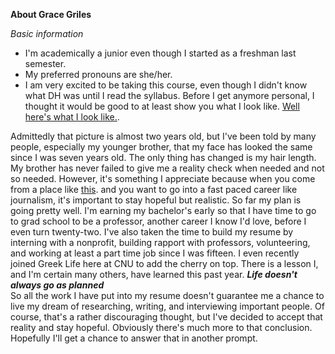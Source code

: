 **About Grace Griles** 

_Basic information_
* I'm academically a junior even though I started as a freshman last semester.
* My preferred pronouns are she/her.
* I am very excited to be taking this course, even though I didn't know what DH was until I read the syllabus.
Before I get anymore personal, I thought it would be good to at least show you what I look like.
[Well here's what I look like.](https://github.com/gracelgriles/ladwhistledownengl350/blob/main/images/profile.jpegsmaller.JPG?raw=true).      
          
Admittedly that picture is almost two years old, but I've been told by many people, especially my younger brother, that my face has looked the same since I was seven years old. The only thing has changed is my hair length. My brother has never failed to give me a reality check when needed and not so needed. However, it's something I appreciate because when you come from a place like [this](https://github.com/gracelgriles/ladwhistledownengl350/blob/main/images/hometownjpegsmall.jpg?raw=true). and you want to go into a fast paced career like journalism, it's important to stay hopeful but realistic. So far my plan is going pretty well. I'm earning my bachelor's early so that I have time to go to grad school to be a professor, another career I know I'd love, before I even turn twenty-two. I've also taken the time to build my resume by interning with a nonprofit, building rapport with professors, volunteering, and working at least a part time job since I was fifteen. I even recently joined Greek Life here at CNU to add the cherry on top. There is a lesson I, and I'm certain many others, have learned this past year.
**_Life doesn't always go as planned_**        
So all the work I have put into my resume doesn't guarantee me a chance to live my dream of researching, writing, and interviewing important people. Of course, that's a rather discouraging thought, but I've decided to accept that reality and stay hopeful. Obviously there's much more to that conclusion. Hopefully I'll get a chance to answer that in another prompt. 
